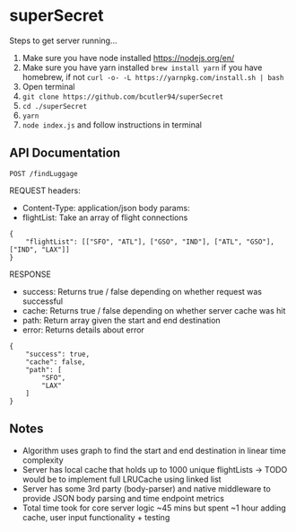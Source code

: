 # superSecret

Steps to get server running...
1) Make sure you have node installed https://nodejs.org/en/
2) Make sure you have yarn installed ```brew install yarn``` if you have homebrew, if not ```curl -o- -L https://yarnpkg.com/install.sh | bash```
3) Open terminal
2) ```git clone https://github.com/bcutler94/superSecret```
3) ```cd ./superSecret```
3) ```yarn```
4) ```node index.js``` and follow instructions in terminal

## API Documentation

```POST /findLuggage```

REQUEST
headers:
- Content-Type: application/json
body params:
- flightList: Take an array of flight connections
```
{
    "flightList": [["SFO", "ATL"], ["GSO", "IND"], ["ATL", "GSO"], ["IND", "LAX"]]  
}
```

RESPONSE
- success: Returns true / false depending on whether request was successful
- cache: Returns true / false depending on whether server cache was hit
- path: Return array given the start and end destination
- error: Returns details about error
```
{
    "success": true,
    "cache": false,
    "path": [
        "SFO",
        "LAX"
    ]
}
```

## Notes
- Algorithm uses graph to find the start and end destination in linear time complexity
- Server has local cache that holds up to 1000 unique flightLists -> TODO would be to implement full LRUCache using linked list
- Server has some 3rd party (body-parser) and native middleware to provide JSON body parsing and time endpoint metrics
- Total time took for core server logic ~45 mins but spent ~1 hour adding cache, user input functionality + testing
